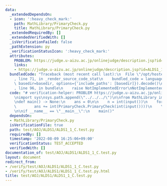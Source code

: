 ```yaml
---
data:
  _extendedDependsOn:
  - icon: ':heavy_check_mark:'
    path: MathLibrary/PrimaryCheck.py
    title: MathLibrary/PrimaryCheck.py
  _extendedRequiredBy: []
  _extendedVerifiedWith: []
  _isVerificationFailed: false
  _pathExtension: py
  _verificationStatusIcon: ':heavy_check_mark:'
  attributes:
    PROBLEM: https://judge.u-aizu.ac.jp/onlinejudge/description.jsp?id=ALDS1_1_C
    links:
    - https://judge.u-aizu.ac.jp/onlinejudge/description.jsp?id=ALDS1_1_C
  bundledCode: "Traceback (most recent call last):\n  File \"/opt/hostedtoolcache/Python/3.10.6/x64/lib/python3.10/site-packages/onlinejudge_verify/documentation/build.py\"\
    , line 71, in _render_source_code_stat\n    bundled_code = language.bundle(stat.path,\
    \ basedir=basedir, options={'include_paths': [basedir]}).decode()\n  File \"/opt/hostedtoolcache/Python/3.10.6/x64/lib/python3.10/site-packages/onlinejudge_verify/languages/python.py\"\
    , line 96, in bundle\n    raise NotImplementedError\nNotImplementedError\n"
  code: "# verification-helper: PROBLEM https://judge.u-aizu.ac.jp/onlinejudge/description.jsp?id=ALDS1_1_C\n\
    \nimport sys\nsys.path.append(\"../../../\")\n\nfrom MathLibrary import PrimaryCheck\n\
    \ndef main() -> None:\n    ans = 0\n\n    n = int(input())\n    for _ in range(n):\n\
    \        ans += int(PrimaryCheck.PrimaryCheck(int(input())))\n    \n    print(ans)\n\
    \n\nif __name__ == \"__main__\":\n    main()"
  dependsOn:
  - MathLibrary/PrimaryCheck.py
  isVerificationFile: true
  path: test/AOJ/ALDS1/ALDS1_1_C.test.py
  requiredBy: []
  timestamp: '2022-08-09 16:25:06+09:00'
  verificationStatus: TEST_ACCEPTED
  verifiedWith: []
documentation_of: test/AOJ/ALDS1/ALDS1_1_C.test.py
layout: document
redirect_from:
- /verify/test/AOJ/ALDS1/ALDS1_1_C.test.py
- /verify/test/AOJ/ALDS1/ALDS1_1_C.test.py.html
title: test/AOJ/ALDS1/ALDS1_1_C.test.py
---
```

